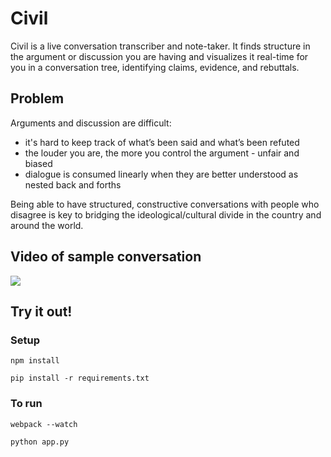 # Civil

Civil is a live conversation transcriber and note-taker. It finds structure in the argument or discussion you are having and visualizes it real-time for you in a conversation tree, identifying claims, evidence, and rebuttals.

## Problem

Arguments and discussion are difficult:
- it's hard to keep track of what’s been said and what’s been refuted
- the louder you are, the more you control the argument - unfair and biased
- dialogue is consumed linearly when they are better understood as nested back and forths

Being able to have structured, constructive conversations with people who disagree is key to bridging the ideological/cultural divide in the country and around the world.


## Video of sample conversation

![](http://g.recordit.co/iS0ZWGW211.gif)


## Try it out!


### Setup

`npm install`

`pip install -r requirements.txt`



### To run

`webpack --watch`

`python app.py`
